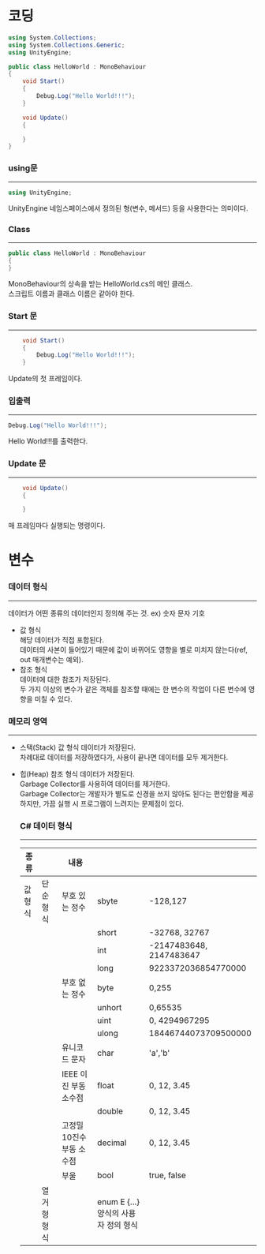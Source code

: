 # 코딩
```cs
using System.Collections;
using System.Collections.Generic;
using UnityEngine;

public class HelloWorld : MonoBehaviour
{
    void Start()
    {
        Debug.Log("Hello World!!!");
    }

    void Update() 
    {

    }
}
```
### using문
---
```cs
using UnityEngine;
```
UnityEngine 네임스페이스에서 정의된 형(변수, 메서드) 등을 사용한다는 의미이다.

### Class
---
```cs
public class HelloWorld : MonoBehaviour
{
}
```
MonoBehaviour의 상속을 받는 HelloWorld.cs의 메인 클래스.<br>
스크립트 이름과 클래스 이름은 같아야 한다.

### Start 문
---
```cs
    void Start()
    {
        Debug.Log("Hello World!!!");
    }
```
Update의 첫 프레임이다.

### 입출력
---
```cs
Debug.Log("Hello World!!!");
```
Hello World!!!를 출력한다.

### Update 문
---
```cs
    void Update() 
    {

    }
```
매 프레임마다 실행되는 명령이다.

# 변수
### 데이터 형식
---
데이터가 어떤 종류의 데이터인지 정의해 주는 것. ex) 숫자 문자 기호
* 값 형식<br>
  해당 데이터가 직접 포함된다.<br>
  데이터의 사본이 들어있기 때문에 값이 바뀌어도 영향을 별로 미치지 않는다(ref, out 매개변수는 예외).
* 참조 형식<br>
  데이터에 대한 참조가 저장된다.<br>
  두 가지 이상의 변수가 같은 객체를 참조할 때에는 한 변수의 작업이 다른 변수에 영향을 미칠 수 있다.

### 메모리 영역
---
* 스택(Stack)
  값 형식 데이터가 저장된다.<br>
  차례대로 데이터를 저장하였다가, 사용이 끝나면 데이터를 모두 제거한다.
* 힙(Heap)
  참조 형식 데이터가 저장된다.<br>
  Garbage Collector를 사용하여 데이터를 제거한다.<br>
  Garbage Collector는 개발자가 별도로 신경을 쓰지 않아도 된다는 편안함을 제공하지만, 가끔 실행 시 프로그램이 느려지는 문제점이 있다.

  ### C# 데이터 형식
  ---
  |종류||내용|||
  |---|---|---|---|---|
  |값 형식|단순 형식|부호 있는 정수|sbyte|-128,127|
  ||||short|-32768, 32767|
  ||||int|-2147483648, 2147483647|
  ||||long|9223372036854770000|
  |||부호 없는 정수|byte|0,255|
  ||||unhort|0,65535|
  ||||uint|0, 4294967295|
  ||||ulong|18446744073709500000|
  |||유니코드 문자|char|'a','b'
  |||IEEE 이진 부동 소수점|float|0, 12, 3.45|
  ||||double|0, 12, 3.45|
  |||고정밀 10진수 부동 소수점|decimal|0, 12, 3.45|
  |||부울|bool|true, false|
  ||열거형 형식||enum E {...} 양식의 사용자 정의 형식||